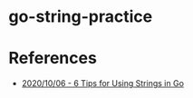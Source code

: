 # go-string-practice
 
# References
- [2020/10/06 - 6 Tips for Using Strings in Go](https://www.calhoun.io/6-tips-for-using-strings-in-go/)